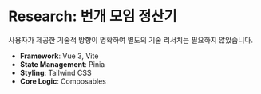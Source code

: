 # Research: 번개 모임 정산기

사용자가 제공한 기술적 방향이 명확하여 별도의 기술 리서치는 필요하지 않았습니다.

- **Framework**: Vue 3, Vite
- **State Management**: Pinia
- **Styling**: Tailwind CSS
- **Core Logic**: Composables
